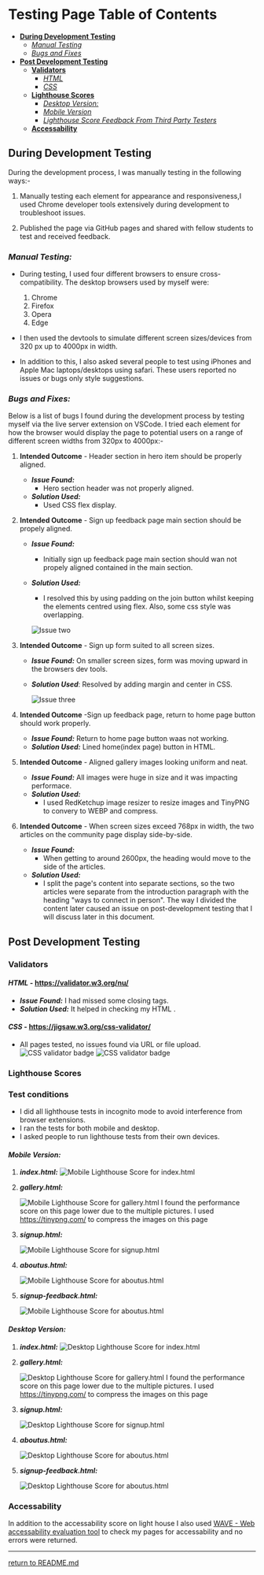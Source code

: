 # Testing Page Table of Contents
* [**During Development Testing**](#during-development-testing)
    * [*Manual Testing*](#manual-testing)
    * [*Bugs and Fixes*](#bugs-and-fixes)
* [**Post Development Testing**](#post-development-testing)
  * [**Validators**](#validators)
      * [*HTML*](#html---httpsvalidatorw3orgnu)
      * [*CSS*](#css---httpsjigsaww3orgcss-validator)
  * [**Lighthouse Scores**](#lighthouse-scores)
      * [*Desktop Version:*](#desktop-version)
      * [*Mobile Version*](#mobile-version)
      * [*Lighthouse Score Feedback From Third Party Testers*](#lighthouse-score-feedback-from-third-party-testers)
  * [**Accessability**](#accessability)

## **During Development Testing**
During the development process, I was manually testing in the following ways:-

1. Manually testing each element for appearance and responsiveness,I used Chrome developer tools extensively during development to troubleshoot issues.
    
2. Published the page via GitHub pages and shared with fellow students to test and received feedback.

### ***Manual Testing:***
* During testing, I used four different browsers to ensure cross-compatibility. The desktop browsers used by myself were:

  1. Chrome
  2. Firefox  
  3. Opera
  4. Edge

* I then used the devtools to simulate different screen sizes/devices from 320 px up to 4000px in width. 
* In addition to this, I also asked several people to test using iPhones and Apple Mac laptops/desktops using safari. These users reported no issues or bugs only style suggestions.

### ***Bugs and Fixes:***

Below is a list of bugs I found during the development process by testing myself via the live server extension on VSCode. I tried each element for how the browser would display the page to potential users on a range of different screen widths from 320px to 4000px:-

1. **Intended Outcome** - Header section in hero item should be properly aligned.
    * ***Issue Found:*** 
        * Hero section header was not properly aligned.
    * ***Solution Used:*** 
        * Used CSS flex display.
2. **Intended Outcome** - Sign up feedback page main section should be propely aligned.
    * ***Issue Found:*** 
        * Initially sign up feedback page main section should wan not propely aligned contained in the main section. 
    * ***Solution Used:***    
        * I resolved this by using padding on the join button whilst keeping the elements centred using flex. Also, some css style was overlapping.


        ![Issue two](docs/screenshots/issue2.png)
3. **Intended Outcome** - Sign up form suited to all screen sizes.
    * ***Issue Found:*** 
        On smaller screen sizes, form was moving upward in the browsers dev tools.
    * ***Solution Used***:
        Resolved by adding margin and center in CSS.


        ![Issue three](docs/screenshots/issue3.png)
4. **Intended Outcome** -Sign up feedback page, return to home page button should work properly.
    * ***Issue Found:*** 
        Return to home page button waas not working.
    * ***Solution Used:*** 
        Lined home(index page) button in HTML.
    
5. **Intended Outcome** - Aligned gallery images looking uniform and neat.
    * ***Issue Found:*** 
        All images were huge in size and it was impacting performace.
    * ***Solution Used:***
        * I used RedKetchup image resizer to resize images and TinyPNG to convery to WEBP and compress.
6. **Intended Outcome** - When screen sizes exceed 768px in width, the two articles on the community page display side-by-side.
    * ***Issue Found:***
        * When getting to around 2600px, the heading would move to the side of the articles.
    * ***Solution Used:***
        * I split the page's content into separate sections, so the two articles were separate from the introduction paragraph with the heading "ways to connect in person". The way I divided the content later caused an issue on post-development testing that I will discuss later in this document.
    
## **Post Development Testing**
### **Validators**

#### ***HTML*** - https://validator.w3.org/nu/

* ***Issue Found:***
   I had missed some closing tags.
* ***Solution Used:***
    It helped in checking my HTML .

#### ***CSS*** - https://jigsaw.w3.org/css-validator/

* All pages tested, no issues found via URL or file upload.\
![CSS validator badge](https://jigsaw.w3.org/css-validator/images/vcss)
![CSS validator badge](https://jigsaw.w3.org/css-validator/images/vcss-blue)

### **Lighthouse Scores**
### **Test conditions**
* I did all lighthouse tests in incognito mode to avoid interference from browser extensions. 
* I ran the tests for both mobile and desktop. 
* I asked people to run lighthouse tests from their own devices. 
#### ***Mobile Version:***
1. ***index.html:***
    ![Mobile Lighthouse Score for index.html](docs/screenshots/lighthouse-mobile-index.png) 

2. ***gallery.html:***

    ![Mobile Lighthouse Score for gallery.html](docs/screenshots/lighthouse-mobile-gallery.png)
    I found the performance score on this page lower due to the multiple pictures.  I used https://tinypng.com/ to compress the images on this page

3. ***signup.html:***

    ![Mobile Lighthouse Score for signup.html](docs/screenshots/lighthouse-mobile-signup.png) 

4. ***aboutus.html:***

    ![Mobile Lighthouse Score for aboutus.html](docs/screenshots/lighthouse-mobile-aboutus.png)

5. ***signup-feedback.html:***

    ![Mobile Lighthouse Score for aboutus.html](docs/screenshots/lighthouse-mobile-signup-feedback.png)


#### ***Desktop Version:***
1. ***index.html:***
    ![Desktop Lighthouse Score for index.html](docs/screenshots/lighthouse-desktop-index.png) 

2. ***gallery.html:***

    ![Desktop Lighthouse Score for gallery.html](docs/screenshots/lighthouse-desktop-gallery.png)
    I found the performance score on this page lower due to the multiple pictures.  I used https://tinypng.com/ to compress the images on this page

3. ***signup.html:***

    ![Desktop Lighthouse Score for signup.html](docs/screenshots/lighthouse-desktop-signup.png) 

4. ***aboutus.html:***

    ![Desktop Lighthouse Score for aboutus.html](docs/screenshots/lighthouse-desktop-aboutus.png)

5. ***signup-feedback.html:***

    ![Desktop Lighthouse Score for aboutus.html](docs/screenshots/lighthouse-desktop-signup-feedback.png)


  
### **Accessability**
In addition to the accessability score on light house I also used [WAVE - Web accessability evaluation tool](https://wave.webaim.org/) to check my pages for accessability and no errors were returned.
***   
[return to README.md](README.md)